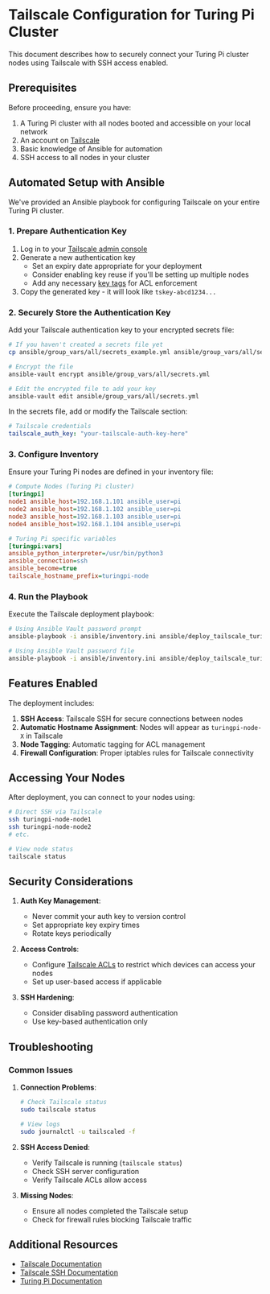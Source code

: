 # Tailscale Configuration for Turing Pi Cluster

This document describes how to securely connect your Turing Pi cluster nodes using Tailscale with SSH access enabled.

## Prerequisites

Before proceeding, ensure you have:

1. A Turing Pi cluster with all nodes booted and accessible on your local network
2. An account on [Tailscale](https://login.tailscale.com/)
3. Basic knowledge of Ansible for automation
4. SSH access to all nodes in your cluster

## Automated Setup with Ansible

We've provided an Ansible playbook for configuring Tailscale on your entire Turing Pi cluster.

### 1. Prepare Authentication Key

1. Log in to your [Tailscale admin console](https://login.tailscale.com/admin/settings/keys)
2. Generate a new authentication key
   - Set an expiry date appropriate for your deployment
   - Consider enabling key reuse if you'll be setting up multiple nodes
   - Add any necessary [key tags](https://tailscale.com/kb/1085/auth-keys/#using-tagged-auth-keys) for ACL enforcement
3. Copy the generated key - it will look like `tskey-abcd1234...`

### 2. Securely Store the Authentication Key

Add your Tailscale authentication key to your encrypted secrets file:

```bash
# If you haven't created a secrets file yet
cp ansible/group_vars/all/secrets_example.yml ansible/group_vars/all/secrets.yml

# Encrypt the file
ansible-vault encrypt ansible/group_vars/all/secrets.yml

# Edit the encrypted file to add your key
ansible-vault edit ansible/group_vars/all/secrets.yml
```

In the secrets file, add or modify the Tailscale section:

```yaml
# Tailscale credentials
tailscale_auth_key: "your-tailscale-auth-key-here"
```

### 3. Configure Inventory

Ensure your Turing Pi nodes are defined in your inventory file:

```ini
# Compute Nodes (Turing Pi cluster)
[turingpi]
node1 ansible_host=192.168.1.101 ansible_user=pi
node2 ansible_host=192.168.1.102 ansible_user=pi
node3 ansible_host=192.168.1.103 ansible_user=pi
node4 ansible_host=192.168.1.104 ansible_user=pi

# Turing Pi specific variables
[turingpi:vars]
ansible_python_interpreter=/usr/bin/python3
ansible_connection=ssh
ansible_become=true
tailscale_hostname_prefix=turingpi-node
```

### 4. Run the Playbook

Execute the Tailscale deployment playbook:

```bash
# Using Ansible Vault password prompt
ansible-playbook -i ansible/inventory.ini ansible/deploy_tailscale_turing_pi.yaml --ask-vault-pass

# Using Ansible Vault password file
ansible-playbook -i ansible/inventory.ini ansible/deploy_tailscale_turing_pi.yaml --vault-password-file=~/.ansible-vault-password
```

## Features Enabled

The deployment includes:

1. **SSH Access**: Tailscale SSH for secure connections between nodes
2. **Automatic Hostname Assignment**: Nodes will appear as `turingpi-node-X` in Tailscale
3. **Node Tagging**: Automatic tagging for ACL management
4. **Firewall Configuration**: Proper iptables rules for Tailscale connectivity

## Accessing Your Nodes

After deployment, you can connect to your nodes using:

```bash
# Direct SSH via Tailscale
ssh turingpi-node-node1
ssh turingpi-node-node2
# etc.

# View node status
tailscale status
```

## Security Considerations

1. **Auth Key Management**:
   - Never commit your auth key to version control
   - Set appropriate key expiry times
   - Rotate keys periodically

2. **Access Controls**:
   - Configure [Tailscale ACLs](https://tailscale.com/kb/1018/acls/) to restrict which devices can access your nodes
   - Set up user-based access if applicable

3. **SSH Hardening**:
   - Consider disabling password authentication
   - Use key-based authentication only

## Troubleshooting

### Common Issues

1. **Connection Problems**:
   ```bash
   # Check Tailscale status
   sudo tailscale status

   # View logs
   sudo journalctl -u tailscaled -f
   ```

2. **SSH Access Denied**:
   - Verify Tailscale is running (`tailscale status`)
   - Check SSH server configuration
   - Verify Tailscale ACLs allow access

3. **Missing Nodes**:
   - Ensure all nodes completed the Tailscale setup
   - Check for firewall rules blocking Tailscale traffic

## Additional Resources

- [Tailscale Documentation](https://tailscale.com/kb/)
- [Tailscale SSH Documentation](https://tailscale.com/kb/1193/tailscale-ssh/)
- [Turing Pi Documentation](https://docs.turingpi.com/)
